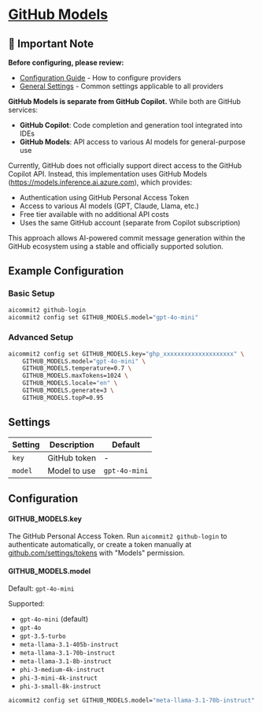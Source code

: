 # <a href="https://github.com/marketplace/models" target="_blank">GitHub Models</a>

## 📌 Important Note

**Before configuring, please review:**

- [Configuration Guide](../../README.md#configuration) - How to configure providers
- [General Settings](../../README.md#general-settings) - Common settings applicable to all providers

**GitHub Models is separate from GitHub Copilot.** While both are GitHub services:
- **GitHub Copilot**: Code completion and generation tool integrated into IDEs
- **GitHub Models**: API access to various AI models for general-purpose use

Currently, GitHub does not officially support direct access to the GitHub Copilot API. Instead, this implementation uses GitHub Models (https://models.inference.ai.azure.com), which provides:
- Authentication using GitHub Personal Access Token
- Access to various AI models (GPT, Claude, Llama, etc.)
- Free tier available with no additional API costs
- Uses the same GitHub account (separate from Copilot subscription)

This approach allows AI-powered commit message generation within the GitHub ecosystem using a stable and officially supported solution.

## Example Configuration

### Basic Setup

```sh
aicommit2 github-login
aicommit2 config set GITHUB_MODELS.model="gpt-4o-mini"
```

### Advanced Setup

```sh
aicommit2 config set GITHUB_MODELS.key="ghp_xxxxxxxxxxxxxxxxxxxx" \
    GITHUB_MODELS.model="gpt-4o-mini" \
    GITHUB_MODELS.temperature=0.7 \
    GITHUB_MODELS.maxTokens=1024 \
    GITHUB_MODELS.locale="en" \
    GITHUB_MODELS.generate=3 \
    GITHUB_MODELS.topP=0.95
```

## Settings

| Setting | Description | Default |
|---------|-------------|---------|
| `key` | GitHub token | - |
| `model` | Model to use | `gpt-4o-mini` |

## Configuration

#### GITHUB_MODELS.key

The GitHub Personal Access Token. Run `aicommit2 github-login` to authenticate automatically, or create a token manually at [github.com/settings/tokens](https://github.com/settings/tokens) with "Models" permission.

#### GITHUB_MODELS.model

Default: `gpt-4o-mini`

Supported:

- `gpt-4o-mini` (default)
- `gpt-4o`
- `gpt-3.5-turbo`
- `meta-llama-3.1-405b-instruct`
- `meta-llama-3.1-70b-instruct`
- `meta-llama-3.1-8b-instruct`
- `phi-3-medium-4k-instruct`
- `phi-3-mini-4k-instruct`
- `phi-3-small-8k-instruct`

```sh
aicommit2 config set GITHUB_MODELS.model="meta-llama-3.1-70b-instruct"
```
